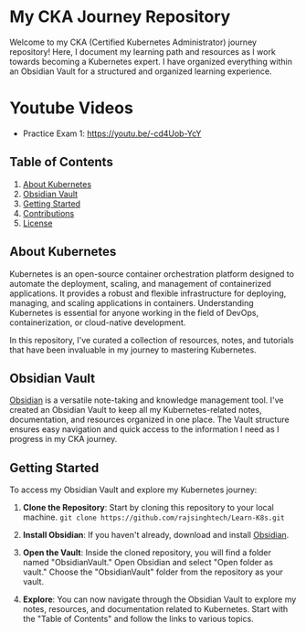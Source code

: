 # My CKA Journey Repository

Welcome to my CKA (Certified Kubernetes Administrator) journey repository! Here, I document my learning path and resources as I work towards becoming a Kubernetes expert. I have organized everything within an Obsidian Vault for a structured and organized learning experience.

# Youtube Videos
- Practice Exam 1:  https://youtu.be/-cd4Uob-YcY


## Table of Contents
1. [About Kubernetes](#about-kubernetes)
2. [Obsidian Vault](#obsidian-vault)
3. [Getting Started](#getting-started)
4. [Contributions](#contributions)
5. [License](#license)

## About Kubernetes

Kubernetes is an open-source container orchestration platform designed to automate the deployment, scaling, and management of containerized applications. It provides a robust and flexible infrastructure for deploying, managing, and scaling applications in containers. Understanding Kubernetes is essential for anyone working in the field of DevOps, containerization, or cloud-native development.

In this repository, I've curated a collection of resources, notes, and tutorials that have been invaluable in my journey to mastering Kubernetes.

## Obsidian Vault

[Obsidian](https://obsidian.md/) is a versatile note-taking and knowledge management tool. I've created an Obsidian Vault to keep all my Kubernetes-related notes, documentation, and resources organized in one place. The Vault structure ensures easy navigation and quick access to the information I need as I progress in my CKA journey.

## Getting Started

To access my Obsidian Vault and explore my Kubernetes journey:

1. **Clone the Repository**: Start by cloning this repository to your local machine.
   `git clone https://github.com/rajsinghtech/Learn-K8s.git`
2. **Install Obsidian**: If you haven't already, download and install [Obsidian](https://obsidian.md/).
    
3. **Open the Vault**: Inside the cloned repository, you will find a folder named "ObsidianVault." Open Obsidian and select "Open folder as vault." Choose the "ObsidianVault" folder from the repository as your vault.
    
4. **Explore**: You can now navigate through the Obsidian Vault to explore my notes, resources, and documentation related to Kubernetes. Start with the "Table of Contents" and follow the links to various topics.